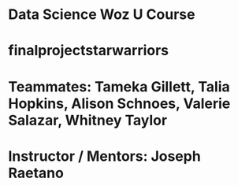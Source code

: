 # Data Science Woz U Course
# finalprojectstarwarriors

# Teammates: Tameka Gillett, Talia Hopkins, Alison Schnoes, Valerie Salazar, Whitney Taylor
# Instructor / Mentors: Joseph Raetano
